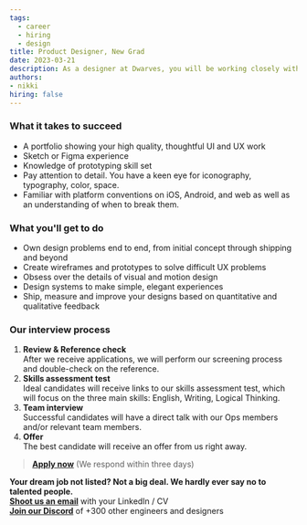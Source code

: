 ```yaml
---
tags:
  - career
  - hiring
  - design
title: Product Designer, New Grad
date: 2023-03-21
description: As a designer at Dwarves, you will be working closely with a team of talented, kind people and working directly with our clients. There is a lot of freedom to contribute to the quality of the project and improve, or prove yourself
authors:
- nikki
hiring: false
---
```

### What it takes to succeed
- A portfolio showing your high quality, thoughtful UI and UX work
- Sketch or Figma experience
- Knowledge of prototyping skill set
- Pay attention to detail. You have a keen eye for iconography, typography, color, space.
- Familiar with platform conventions on iOS, Android, and web as well as an understanding of when to break them.

### What you'll get to do
- Own design problems end to end, from initial concept through shipping and beyond
- Create wireframes and prototypes to solve difficult UX problems
- Obsess over the details of visual and motion design
- Design systems to make simple, elegant experiences
- Ship, measure and improve your designs based on quantitative and qualitative feedback

### Our interview process
1. **Review & Reference check**<br>After we receive applications, we will perform our screening process and double-check on the reference.
2. **Skills assessment test**<br>Ideal candidates will receive links to our skills assessment test, which will focus on the three main skills: English, Writing, Logical Thinking.
3. **Team interview**<br>Successful candidates will have a direct talk with our Ops members and/or relevant team members.
4. **Offer**<br>The best candidate will receive an offer from us right away.

> **[Apply now](mailtospawnd.foundation)** (We respond within three days)

**Your dream job not listed? Not a big deal. We hardly ever say no to talented people.**\
[**Shoot us an email**](mailtospawndwarvesv.com) with your LinkedIn / CV\
[**Join our Discord**](https://discord.gg/dwarvesv) of +300 other engineers and designers